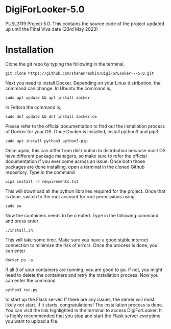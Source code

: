 # DigiForLooker-5.0

PUSL3119 Project 5.0. This contains the source code of the project updated up until the Final Viva date (23rd May 2023)

# Installation

Clone the git repo by typing the following in the terminal,

```
git clone https://github.com/shehanreshin/DigiForLooker---5.0.git
```

Next you need to install Docker. Depending on your Linux distribution, the command can change.
In Ubuntu the command is,

```
sudo apt update && apt install docker
```

In Fedora the command is,

```
sudo dnf update && dnf install docker-ce
```

Please refer to the official documentation to find out the installation process of Docker for your OS.
Once Docker is installed, install python3 and pip3

```
sudo apt install python3 python3-pip
```

Once again, this can differ from distribution to distribution because most OS have different package
managers, so make sure to refer the official documentation if you ever come across an issue. Once
both those packages are done installing, open a terminal in the cloned Github repository. Type in the
command

```
pip3 install -r requirements.txt
```

This will download all the python libraries required for the project. Once that is done, switch to the
root account for root permissions using

```
sudo su
```

Now the containers needs to be created. Type in the following command and press enter

```
./install.sh
```

This will take some time. Make sure you have a good stable internet connection to minimize the
risk of errors. Once the process is done, you can enter

```
docker ps -a
```

If all 3 of your containers are running, you are good to go. If not, you might need to delete the
containers and retry the installation process. Now you can enter the command

```
python3 run.py
```

to start up the Flask server. If there are any issues, the server will most likely not start. If it starts,
congratulations! The installation process is done. You can visit the link highlighted in the terminal
to access DigiForLooker. It is highly recommended that you stop and start the Flask server everytime you want to upload a file.
